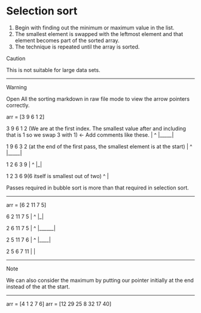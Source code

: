 # Selection sort

1. Begin with finding out the minimum or maximum value in the list.
2. The smallest element is swapped with the leftmost element and that element becomes part of the sorted array.
3. The technique is repeated until the array is sorted.

> [!CAUTION]
> This is not suitable for large data sets.

---

> [!WARNING]
> Open All the sorting markdown in raw file mode to view the arrow pointers correctly.

arr = [3 9 6 1 2]

3 9 6 1 2 (We are at the first index. The smallest value after and including that is 1 so we swap 3 with 1) <- Add comments like these.
|     ^
|_____|

1 9 6 3 2 (at the end of the first pass, the smallest element is at the start)
  |     ^
  |_____|

1 2 6 3 9
    | ^
    |_|

1 2 3 6 9(6 itself is smallest out of two)
      ^
      |

Passes required in bubble sort is more than that required in selection sort.

---

arr = [6 2 11 7 5]

6 2 11 7 5
| ^
|_|

2 6 11 7 5
  |      ^
  |______|

2 5 11 7 6
    |    ^
    |____|

2 5 6 7 11
      |
      |

---
> [!NOTE]
> We can also consider the maximum by putting our pointer initially at the end instead of the at the start.

---

arr = [4 1 2 7 6]
arr = [12 29 25 8 32 17 40]
